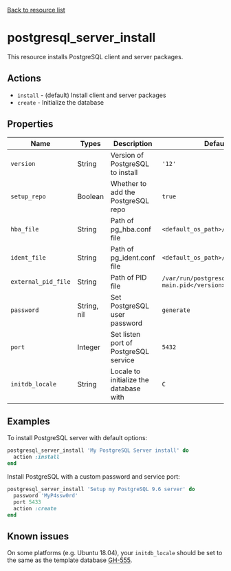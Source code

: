 [Back to resource list](../README.md#Resources)

# postgresql_server_install

This resource installs PostgreSQL client and server packages.

## Actions

- `install` - (default) Install client and server packages
- `create` - Initialize the database

## Properties

| Name                | Types       | Description                            | Default                                            | Required? |
| ------------------- | ----------- | -------------------------------------- | -------------------------------------------------- | --------- |
| `version`           | String      | Version of PostgreSQL to install       | `'12'`                                             | no        |
| `setup_repo`        | Boolean     | Whether to add the PostgreSQL repo     | `true`                                             | no        |
| `hba_file`          | String      | Path of pg_hba.conf file               | `<default_os_path>/pg_hba.conf'`                   | no        |
| `ident_file`        | String      | Path of pg_ident.conf file             | `<default_os_path>/pg_ident.conf`                  | no        |
| `external_pid_file` | String      | Path of PID file                       | `/var/run/postgresql/<version>-main.pid</version>` | no        |
| `password`          | String, nil | Set PostgreSQL user password           | `generate`                                         | no        |
| `port`              | Integer     | Set listen port of PostgreSQL service  | `5432`                                             | no        |
| `initdb_locale`     | String      | Locale to initialize the database with | `C`                                                | no        |

## Examples

To install PostgreSQL server with default options:

```ruby
postgresql_server_install 'My PostgreSQL Server install' do
  action :install
end
```

Install PostgreSQL with a custom password and service port:

```ruby
postgresql_server_install 'Setup my PostgreSQL 9.6 server' do
  password 'MyP4ssw0rd'
  port 5433
  action :create
end
```

## Known issues

On some platforms (e.g. Ubuntu 18.04), your `initdb_locale` should be set to the
same as the template database [GH-555](https://github.com/sous-chefs/postgresql/issues/555).

